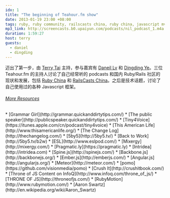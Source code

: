 ```yaml
---
idx: 1
title: "The beginning of Teahour.fm show"
date: 2013-01-19 23:00 +08:00
tags: ruby, ruby community, railscasts china, ruby china, javascript mvc
mp3_link: http://screencasts.b0.upaiyun.com/podcasts/nil_podcast_1.m4a
duration: 1:59:27
host: terry
guests:
  - daniel
  - dingding
---
```


迈出了第一步，由 [Terry Tai](http://terrytai.com) 主持，参与嘉宾有 [Daneil Lv](http://lvguoning.com) 和 [Dingding Ye](http://yedingding.com)。三位 Teahour.fm 的主持人讨论了自己经常听的 podcasts 和国内 Ruby/Rails 社区的现状和发展，包括 [Ruby China](http://ruby-china.org) 和 [RailsCasts China](http://railscasts-china.org)。之后是技术话题，讨论了自己使用过的各种 Javascript 框架。

<h6>
  <a href="#" class="toggle-notes">More Resources</a>
</h6>

<section class="notes" markdown="1">
* [Grammar Girl](http://grammar.quickanddirtytips.com/)
* [The public speaker](http://publicspeaker.quickanddirtytips.com/)
* [Tiny4Voice](https://itunes.apple.com/cn/podcast/tiny4voice)
* [This American Life](http://www.thisamericanlife.org/)
* [The Change Log](http://thechangelog.com/)
* [5by5](http://5by5.tv/)
* [Back to Work](http://5by5.tv/b2w)
* [ESL](http://www.eslpod.com/)
* [Mixergy](http://mixergy.com/)
* [Pragmatic.ly](https://pragmatic.ly)
* [Intridea](http://intridea.com)
* [Spine.js](http://spinejs.com/)
* [Backbone.js](http://backbonejs.org/)
* [Ember.js](http://emberjs.com/)
* [Angular.js](http://angularjs.org/)
* [Meteor](http://meteor.com/)
* [pomo](https://github.com/visionmedia/pomo)
* [Crush It](http://crushitbook.com/)
* [Throne of JS Content on InfoQ](http://www.infoq.com/throne_of_js/)
* [THRONE OF JS](http://throneofjs.com/)
* [RubyMotion](http://www.rubymotion.com/)
* [Aaron Swartz](http://en.wikipedia.org/wiki/Aaron_Swartz)
</section>

